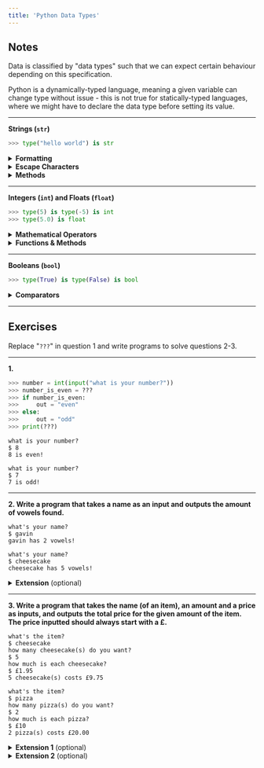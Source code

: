 ```yaml
---
title: 'Python Data Types'
---
```


## Notes
Data is classified by "data types" such that we can expect certain behaviour depending on this specification.

Python is a dynamically-typed language, meaning a given variable can change type without issue - this is not true for statically-typed languages, where we might have to declare the data type before setting its value.

---

**Strings (`str`)**

```py
>>> type("hello world") is str
```

<details>
<summary><strong>Formatting</strong></summary>

<details>
<summary>&nbsp;&nbsp;Single quotes (<strong><code>' '</code></strong>)</summary>

```py
>>> print('"dave" is his name')
```
```
"dave" is his name
```
</details>

<details>
<summary>&nbsp;&nbsp;Double quotes (<strong><code>" "</code></strong>)</summary>

```py
>>> print("dave's full name is \"david\"")
```
```
dave's full name is "david"
```
</details>

<details>
<summary>&nbsp;&nbsp;Triple quotes (<strong><code>""" """</code></strong>)</summary>

```py
>>> print("""dave paused for a moment...
    "hello world", he said""")
```
```
dave paused for a moment...
"hello world", he said
```
</details>

<details>
<summary>&nbsp;&nbsp;Concatenation (<strong><code>" " + " "</code></strong>)</summary>

```py
>>> name = "bort"
>>> print("hello" + name + "world")
```
```
hellobortworld
```
</details>

<details>
<summary>&nbsp;&nbsp;F-strings (<strong><code>f"{ }"</code></strong>)</summary>

```py
>>> name = "dave"
>>> age = 14
>>> print(f"{name} is about {age * 7}")
```
```
dave is about 84
```
</details>

</details>

<details>
<summary><strong>Escape Characters</strong></summary>

<details>
<summary>&nbsp;&nbsp;<strong><code>\\n</code></strong> (new lines)</summary>

```py
>>> print("hello\nworld")
```
```
hello
world
```
</details>

<details>
<summary>&nbsp;&nbsp;<strong><code>\\t</code></strong> (tabs)</summary>

```py
>>> print("hello\tworld")
```
```
hello   world
```
</details>

<details>
<summary>&nbsp;&nbsp;<strong><code>\\u</code></strong> (unicode)</summary>

```py
>>> print("\u4f60\u597d\u4e16\u754c")
```
```
你好世界
```
</details>

</details>

<details>
<summary><strong>Methods</strong></summary>

<details>
<summary>&nbsp;&nbsp;<strong><code>str.upper()</code></strong></summary>

```py
>>> print("bOrt WoRLd".upper())
```
```
BORT WORLD
```
</details>

<details>
<summary>&nbsp;&nbsp;<strong><code>str.casefold()</code></strong></summary>

```py
>>> print("bOrt WoRLd".casefold())  # or .lower()
```
```
bort world
```
</details>

<details>
<summary>&nbsp;&nbsp;<strong><code>str.title()</code></strong></summary>

```py
>>> print("bOrt WoRLd".title())
```
```
Bort World
```
</details>

<details>
<summary>&nbsp;&nbsp;<strong><code>str.count()</code></strong></summary>

```py
>>> print("bOrt WoRLd".count("O"))
```
```
1
```
</details>

<details>
<summary>&nbsp;&nbsp;<strong><code>str.replace()</code></strong></summary>

```py
>>> print("bOrt WoRLd".replace("oR", "ar"))
```
```
bOrt WarLd
```
</details>

<details>
<summary>&nbsp;&nbsp;<strong><code>str.index()</code></strong></summary>

```py
>>> print("bOrt WoRLd".index("O"))
```
```
1
```
</details>

<details>
<summary>&nbsp;&nbsp;<strong><code>str.startswith()</code></strong></summary>

```py
>>> print("bOrt WoRLd".casefold().startswith("bort"))
```
```
True
```
</details>

<details>
<summary>&nbsp;&nbsp;<strong><code>str.endswith()</code></strong></summary>

```py
>>> print("bOrt WoRLd".casefold().endswith("world"))
```
```
True
```
</details>

<details>
<summary>&nbsp;&nbsp;<strong><code>str.strip()</code></strong></summary>

```py
>>> print("   bOrt WoRLd ".strip())
```
```
bOrt WoRLd
```
</details>

</details>

---

**Integers (`int`) and Floats (`float`)**

```py
>>> type(5) is type(-5) is int
>>> type(5.0) is float
```

<details>
<summary><strong>Mathematical Operators</strong></summary>

<details>
<summary>&nbsp;&nbsp;Addition (<strong><code>x + y</code></strong>)</summary>

```py
>>> print(7 + 4)
```
</details>

<details>
<summary>&nbsp;&nbsp;Subtraction (<strong><code>x - y</code></strong>)</summary>

```py
>>> print(7 - 4)
```
```
3
```
</details>

<details>
<summary>&nbsp;&nbsp;Multiplication (<strong><code>x * y</code></strong>)</summary>

```py
>>> print(7 * 4)
```
```
28
```
</details>

<details>
<summary>&nbsp;&nbsp;Power (<strong><code>x ** y</code></strong>)</summary>

```py
>>> print(7 ** 4)
```
```
2401
```
</details>

<details>
<summary>&nbsp;&nbsp;Division (<strong><code>x / y</code></strong>)</summary>

```py
>>> print(7 / 4)
```
```
1.75
```
</details>

<details>
<summary>&nbsp;&nbsp;Division (<strong><code>x // y</code></strong>)</summary>

```py
>>> print(7 // 4)
```
```
1
```
</details>

<details>
<summary>&nbsp;&nbsp;Modulo (<strong><code>x % y</code></strong>)</summary>

```py
>>> print(7 % 4)
3
```
</details>

</details>

<details>
<summary><strong>Functions & Methods</strong></summary>

<details>
<summary>&nbsp;&nbsp;<strong><code>int()</code></strong></summary>

```py
>>> print(int("5"))
```
```
5
```
</details>

<details>
<summary>&nbsp;&nbsp;<strong><code>str.isdigit()</code></strong></summary>

```py
>>> print("5".isdigit())
```
```
True
```
</details>

<details>
<summary>&nbsp;&nbsp;<strong><code>round()</code></strong></summary>

```py
>>> print(round(1.75))
```
```
2
```
</details>

</details>

---

**Booleans (`bool`)**

```py
>>> type(True) is type(False) is bool
```


<details>
<summary><strong>Comparators</strong></summary>

<details>
<summary>&nbsp;&nbsp;Equality (<strong><code>x == y</code></strong>)</summary>

```py
>>> print((10 // 2) == 5 == 5.0 == float("5"))
```
```
True
```
</details>

<details>
<summary>&nbsp;&nbsp;Inequality (<strong><code>x != y</code></strong>)</summary>

```py
>>> print(5 != 4)
```
```
True
```
</details>

<details>
<summary>&nbsp;&nbsp;Greater Than (<strong><code>x > y</code></strong>)</summary>

```py
>>> number = int(input("give me a positive number"))
>>> print(number > 0)
```
```
give me a positive number
$ 10
True
```
```
give me a positive number
$ -1
False
```
</details>

</details>

---

## Exercises

Replace "`???`" in question 1 and write programs to solve questions 2-3.

---

**1.**
```py
>>> number = int(input("what is your number?"))
>>> number_is_even = ???
>>> if number_is_even:
>>>     out = "even"
>>> else:
>>>     out = "odd"
>>> print(???)
```
```
what is your number?
$ 8
8 is even!
```
```
what is your number?
$ 7
7 is odd!
```

---

**2. Write a program that takes a name as an input and outputs the amount of vowels found.**

```
what's your name?
$ gavin
gavin has 2 vowels!
```
```
what's your name?
$ cheesecake
cheesecake has 5 vowels!
```

<details>
<summary><strong>Extension</strong> (optional)</summary>

**Have the program also output the vowels that were found. (Don't worry about how the output for this bit is formatted.)**

```
what's your name?
$ gavin
found 'a'
found 'i'
gavin has 2 vowels!
```

</details>

---

**3. Write a program that takes the name (of an item), an amount and a price as inputs, and outputs the total price for the given amount of the item. The price inputted should always start with a £.**

```
what's the item?
$ cheesecake
how many cheesecake(s) do you want?
$ 5
how much is each cheesecake?
$ £1.95
5 cheesecake(s) costs £9.75
```

```
what's the item?
$ pizza
how many pizza(s) do you want?
$ 2
how much is each pizza?
$ £10
2 pizza(s) costs £20.00
```

<details>
<summary><strong>Extension 1</strong> (optional)</summary>

**Have the program properly tell the user if their inputs are not valid. (Take this as far as you want.)**

```
what's the item?
$ cheesecake
how many cheesecake(s) do you want?
$ bert
'bert' isn't a valid amount!
```

</details>

<details>
<summary><strong>Extension 2</strong> (optional)</summary>

**Have the program allow any currency be specified instead of £, and continue to use that currency in the final output.**

```
what's the item?
$ cheesecake
how many cheesecake(s) do you want?
$ 10
how much is each cheesecake?
$ $3
3 cheesecake(s) costs $30.00
```

```
what's the item?
$ cheesecake
how many cheesecake(s) do you want?
$ 2
how much is each cheesecake?
$ ¥10
2 cheesecake(s) costs ¥20.00
```

</details>
